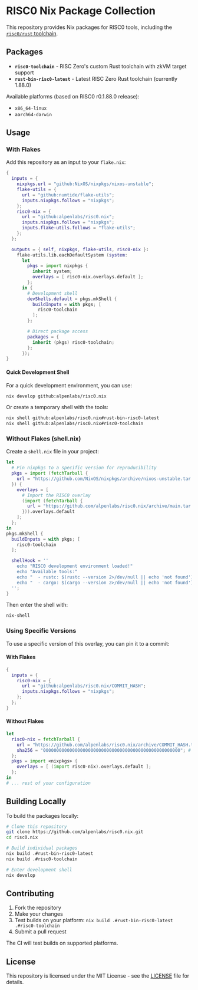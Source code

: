 # RISC0 Nix Package Collection

This repository provides Nix packages for RISC0 tools,
including the [`risc0/rust` toolchain](https://github.com/risc0/rust).

## Packages

- **`risc0-toolchain`** - RISC Zero's custom Rust toolchain with zkVM target support
- **`rust-bin-risc0-latest`** - Latest RISC Zero Rust toolchain (currently 1.88.0)

Available platforms (based on RISC0 r0.1.88.0 release):

- `x86_64-linux`
- `aarch64-darwin`

## Usage

### With Flakes

Add this repository as an input to your `flake.nix`:

```nix
{
  inputs = {
    nixpkgs.url = "github:NixOS/nixpkgs/nixos-unstable";
    flake-utils = {
      url = "github:numtide/flake-utils";
      inputs.nixpkgs.follows = "nixpkgs";
    };
    risc0-nix = {
      url = "github:alpenlabs/risc0.nix";
      inputs.nixpkgs.follows = "nixpkgs";
      inputs.flake-utils.follows = "flake-utils";
    };
  };

  outputs = { self, nixpkgs, flake-utils, risc0-nix }:
    flake-utils.lib.eachDefaultSystem (system:
      let
        pkgs = import nixpkgs {
          inherit system;
          overlays = [ risc0-nix.overlays.default ];
        };
      in {
        # Development shell
        devShells.default = pkgs.mkShell {
          buildInputs = with pkgs; [
            risc0-toolchain
          ];
        };

        # Direct package access
        packages = {
          inherit (pkgs) risc0-toolchain;
        };
      });
}
```

#### Quick Development Shell

For a quick development environment, you can use:

```bash
nix develop github:alpenlabs/risc0.nix
```

Or create a temporary shell with the tools:

```bash
nix shell github:alpenlabs/risc0.nix#rust-bin-risc0-latest
nix shell github:alpenlabs/risc0.nix#risc0-toolchain
```

### Without Flakes (shell.nix)

Create a `shell.nix` file in your project:

```nix
let
  # Pin nixpkgs to a specific version for reproducibility
  pkgs = import (fetchTarball {
    url = "https://github.com/NixOS/nixpkgs/archive/nixos-unstable.tar.gz";
  }) {
    overlays = [
      # Import the RISC0 overlay
      (import (fetchTarball {
        url = "https://github.com/alpenlabs/risc0.nix/archive/main.tar.gz";
      })).overlays.default
    ];
  };
in
pkgs.mkShell {
  buildInputs = with pkgs; [
    risc0-toolchain
  ];

  shellHook = ''
    echo "RISC0 development environment loaded!"
    echo "Available tools:"
    echo "  - rustc: $(rustc --version 2>/dev/null || echo 'not found')"
    echo "  - cargo: $(cargo --version 2>/dev/null || echo 'not found')"
  '';
}
```

Then enter the shell with:

```bash
nix-shell
```

### Using Specific Versions

To use a specific version of this overlay, you can pin it to a commit:

#### With Flakes

```nix
{
  inputs = {
    risc0-nix = {
      url = "github:alpenlabs/risc0.nix/COMMIT_HASH";
      inputs.nixpkgs.follows = "nixpkgs";
    };
  };
}
```

#### Without Flakes

```nix
let
  risc0-nix = fetchTarball {
    url = "https://github.com/alpenlabs/risc0.nix/archive/COMMIT_HASH.tar.gz";
    sha256 = "0000000000000000000000000000000000000000000000000000"; # Use real hash
  };
  pkgs = import <nixpkgs> {
    overlays = [ (import risc0-nix).overlays.default ];
  };
in
# ... rest of your configuration
```

## Building Locally

To build the packages locally:

```bash
# Clone this repository
git clone https://github.com/alpenlabs/risc0.nix.git
cd risc0.nix

# Build individual packages
nix build .#rust-bin-risc0-latest
nix build .#risc0-toolchain

# Enter development shell
nix develop
```

## Contributing

1. Fork the repository
2. Make your changes
3. Test builds on your platform: `nix build .#rust-bin-risc0-latest .#risc0-toolchain`
4. Submit a pull request

The CI will test builds on supported platforms.

## License

This repository is licensed under the MIT License - see the [LICENSE](LICENSE) file for details.
